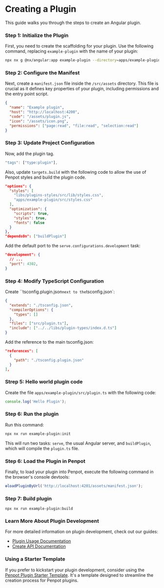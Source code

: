 # Creating a Plugin

This guide walks you through the steps to create an Angular plugin.

### Step 1: Initialize the Plugin

First, you need to create the scaffolding for your plugin. Use the following command, replacing `example-plugin` with the name of your plugin:

```sh
npx nx g @nx/angular:app example-plugin --directory=apps/example-plugin --bundler=esbuild
```

### Step 2: Configure the Manifest

Next, create a `manifest.json` file inside the `/src/assets` directory. This file is crucial as it defines key properties of your plugin, including permissions and the entry point script.

```json
{
  "name": "Example plugin",
  "host": "http://localhost:4200",
  "code": "/assets/plugin.js",
  "icon": "/assets/icon.png",
  "permissions": ["page:read", "file:read", "selection:read"]
}
```

### Step 3: Update Project Configuration

Now, add the plugin tag.

```typescript
"tags": ["type:plugin"],
```

Also, update `targets.build` with the following code to allow the use of Penpot styles and build the plugin code.

```json
"options": {
  "styles": [
    "libs/plugins-styles/src/lib/styles.css",
    "apps/example-plugin/src/styles.css"
  ],
  "optimization": {
    "scripts": true,
    "styles": true,
    "fonts": false
  }
},
"dependsOn": ["buildPlugin"]
```

Add the default port to the `serve.configurations.development` task:

```json
"development": {
  // ...
  "port": 4302,
}
```

### Step 4: Modify TypeScript Configuration

Create ``tsconfig.plugin.json` next to the `tsconfig.json`:

```json
{
  "extends": "./tsconfig.json",
  "compilerOptions": {
    "types": []
  },
  "files": ["src/plugin.ts"],
  "include": ["../../libs/plugin-types/index.d.ts"]
}
```

Add the reference to the main tsconfig.json:

```json
"references": [
  {
    "path": "./tsconfig.plugin.json"
  }
],
```

### Strep 5: Hello world plugin code

Create the file `apps/example-plugin/src/plugin.ts` with the following code:

```ts
console.log('Hello Plugin');
```

### Step 6: Run the plugin

Run this command:

```sh
npx nx run example-plugin:init
```

This will run two tasks: `serve`, the usual Angular server, and `buildPlugin`, which will compile the `plugin.ts` file.

### Step 6: Load the Plugin in Penpot

Finally, to load your plugin into Penpot, execute the following command in the browser's console devtools:

```typescript
ɵloadPluginByUrl('http://localhost:4201/assets/manifest.json');
```

### Step 7: Build plugin

```
npx nx run example-plugin:build
```

### Learn More About Plugin Development

For more detailed information on plugin development, check out our guides:

- [Plugin Usage Documentation](docs/plugin-usage.md)
- [Create API Documentation](docs/create-api.md)

### Using a Starter Template

If you prefer to kickstart your plugin development, consider using the [Penpot Plugin Starter Template](https://github.com/penpot/penpot-plugin-starter-template). It's a template designed to streamline the creation process for Penpot plugins.
